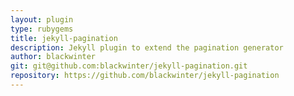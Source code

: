 ```yaml
---
layout: plugin
type: rubygems
title: jekyll-pagination
description: Jekyll plugin to extend the pagination generator
author: blackwinter
git: git@github.com:blackwinter/jekyll-pagination.git
repository: https://github.com/blackwinter/jekyll-pagination
---
```

